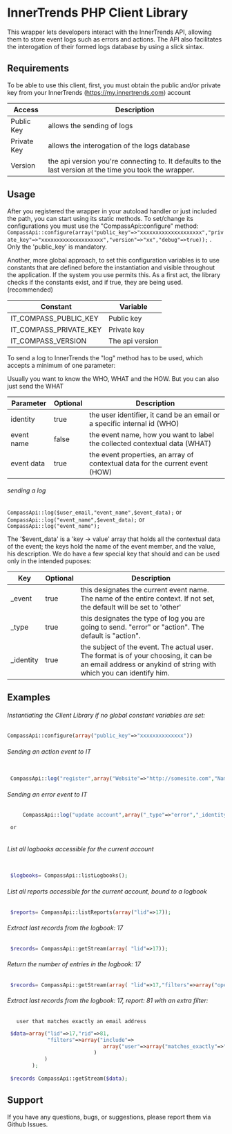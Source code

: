  InnerTrends PHP Client Library
===================
 This wrapper lets developers interact with the InnerTrends API, allowing them to store event logs such as errors and actions. 
 The API also facilitates the interogation of their formed logs database by using a slick sintax.
                                        
 Requirements
-----
 To be able to use this client, first, you must obtain the public and/or private key from your InnerTrends (https://my.innertrends.com) account                                        

 Access | Description
 --- | ---
 Public Key | allows the sending of logs
 Private Key | allows the interogation of the logs database
 Version | the api version you're connecting to. It defaults to the last version at the time you took the wrapper.

 Usage
-----
 After you registered the wrapper in your autoload handler or just included the path, you can start using its static methods. To set/change its configurations you must use the "CompassApi::configure" method: `` CompassApi::configure(array("public_key"=>"xxxxxxxxxxxxxxxxxxxx","private_key"=>"xxxxxxxxxxxxxxxxxxxx","version"=>"xx","debug"=>true));`` . Only the 'public_key' is mandatory.

 Another, more global approach, to set this configuration variables is to use constants that are defined before the instantiation and visible throughout the application. If the system you use permits this.  As a first act, the library checks if the constants exist, and if true, they are being used. (recommended)

Constant | Variable
--- | ---
IT_COMPASS_PUBLIC_KEY | Public key
IT_COMPASS_PRIVATE_KEY | Private key
IT_COMPASS_VERSION | The api version

To send a log to InnerTrends the "log" method has to be used, which accepts a minimum of one parameter:

Usually you want to know the WHO, WHAT and the HOW. But you can also just send the WHAT

Parameter | Optional | Description
--- | --- | ---
identity | true | the user identifier, it cand be an email or a specific internal id (WHO)
event name | false | the event name, how you want to label the collected contextual data (WHAT)
event data | true | the event  properties, an array of contextual data for the current event (HOW)

######  sending a log

``` CompassApi::log($user_email,"event_name",$event_data); ```
 or
 ``` CompassApi::log("event_name",$event_data); ```
  or
 ``` CompassApi::log("event_name"); ```
 
 The '$event_data' is a 'key -> value' array that holds all the contextual data of the event; the keys hold the name of the event member, and the value,  his description.
 We do have a few special key that should and can be used only in the intended puposes:
 
 Key | Optional | Description
--- | --- | ---
_event | true | this designates the current event name. The name of the entire context. If not set, the default                    will be set to 'other'
_type | true | this designates the type of log you are going to send. "error" or "action". The default is "action".
_identity | true | the subject of the event. The actual user. The format is of your choosing, it can be an email                    address or anykind of string with which you can identify him.
 
 Examples
-----
 
###### Instantiating the Client Library if no global constant variables are set:
```php
CompassApi::configure(array("public_key"=>"xxxxxxxxxxxxxx"))
```
  
###### Sending an action event to IT
```php
    		      
 CompassApi::log("register",array("Website"=>"http://somesite.com","Name"=>"Jon Doe" ));
```

###### Sending an error event to IT
```php
	 CompassApi::log("update account",array("_type"=>"error","_identity"=>"user@site.com","fault"=>"invalid email address supplied" ));
```
	 or
```php	 CompassApi::log("user@site.com","update account",array("_type"=>"error","fault"=>"invalid email address supplied" ));
``` 

######  List all logbooks accessible for the current account
```php  

 $logbooks= CompassApi::listLogbooks();
```

######  List all reports accessible for the current account, bound to a logbook
```php  
 $reports= CompassApi::listReports(array("lid"=>17));
```

###### Extract last records from the  logbook: 17 
```php 
 $records= CompassApi::getStream(array( "lid"=>17));
```

###### Return the number of entries in the   logbook: 17 
```php 
 $records= CompassApi::getStream(array( "lid"=>17,"filters"=>array("operator"=>"count")));
```

###### Extract last records from the  logbook: 17, report: 81 with an extra filter:
       user that matches exactly an email address
```php 
 $data=array("lid"=>17,"rid"=>81,
 		     "filters"=>array("include"=>
 		     		           array("user"=>array("matches_exactly"=>"user@domain.com")
 		     		 		)
            )
 		); 
 
 $records CompassApi::getStream($data);
```
Support
-------------------
If you have any questions, bugs, or suggestions, please report them via Github Issues.  
